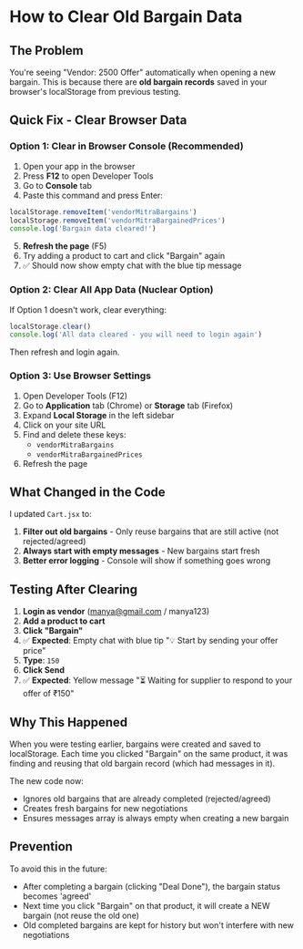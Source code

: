 # How to Clear Old Bargain Data

## The Problem
You're seeing "Vendor: 2500 Offer" automatically when opening a new bargain. This is because there are **old bargain records** saved in your browser's localStorage from previous testing.

## Quick Fix - Clear Browser Data

### Option 1: Clear in Browser Console (Recommended)
1. Open your app in the browser
2. Press **F12** to open Developer Tools
3. Go to **Console** tab
4. Paste this command and press Enter:

```javascript
localStorage.removeItem('vendorMitraBargains')
localStorage.removeItem('vendorMitraBargainedPrices')
console.log('Bargain data cleared!')
```

5. **Refresh the page** (F5)
6. Try adding a product to cart and click "Bargain" again
7. ✅ Should now show empty chat with the blue tip message

### Option 2: Clear All App Data (Nuclear Option)
If Option 1 doesn't work, clear everything:

```javascript
localStorage.clear()
console.log('All data cleared - you will need to login again')
```

Then refresh and login again.

### Option 3: Use Browser Settings
1. Open Developer Tools (F12)
2. Go to **Application** tab (Chrome) or **Storage** tab (Firefox)
3. Expand **Local Storage** in the left sidebar
4. Click on your site URL
5. Find and delete these keys:
   - `vendorMitraBargains`
   - `vendorMitraBargainedPrices`
6. Refresh the page

## What Changed in the Code

I updated `Cart.jsx` to:
1. **Filter out old bargains** - Only reuse bargains that are still active (not rejected/agreed)
2. **Always start with empty messages** - New bargains start fresh
3. **Better error logging** - Console will show if something goes wrong

## Testing After Clearing

1. **Login as vendor** (manya@gmail.com / manya123)
2. **Add a product to cart**
3. **Click "Bargain"**
4. ✅ **Expected**: Empty chat with blue tip "💡 Start by sending your offer price"
5. **Type**: `150`
6. **Click Send**
7. ✅ **Expected**: Yellow message "⏳ Waiting for supplier to respond to your offer of ₹150"

## Why This Happened

When you were testing earlier, bargains were created and saved to localStorage. Each time you clicked "Bargain" on the same product, it was finding and reusing that old bargain record (which had messages in it).

The new code now:
- Ignores old bargains that are already completed (rejected/agreed)
- Creates fresh bargains for new negotiations
- Ensures messages array is always empty when creating a new bargain

## Prevention

To avoid this in the future:
- After completing a bargain (clicking "Deal Done"), the bargain status becomes 'agreed'
- Next time you click "Bargain" on that product, it will create a NEW bargain (not reuse the old one)
- Old completed bargains are kept for history but won't interfere with new negotiations
